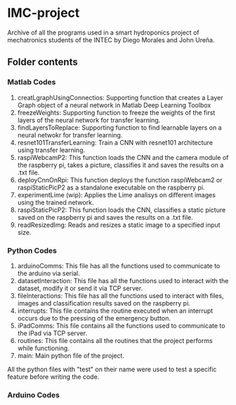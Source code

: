 # IMC-project
Archive of all the programs used in a smart hydroponics project of mechatronics students of the INTEC by Diego Morales and John Ureña.

## Folder contents
### Matlab Codes
1. creatLgraphUsingConnectios: Supporting function that creates a Layer Graph object of a neural network in Matlab Deep Learning Toolbox
2. freezeWeights: Supporting function to freeze the weights of the first layers of the neural network for transfer learning.
3. findLayersToReplace: Supporting function to find learnable  layers on a neural netwokr for transfer learning.
4. resnet101TransferLearning: Train a CNN with resnet101 architecture using transfer learning.
5. raspiWebcamP2: This function loads the CNN and the camera module of the raspberry pi, takes a picture, classifies it and saves the results on a .txt file.
6. deployCnnOnRpi: This function deploys the function raspiWebcam2 or raspiStaticPicP2 as a standalone executable on the raspberry pi.
7. experimentLime (wip): Applies the Lime analisys on different images using the trained network.
8. raspiStaticPicP2: This function loads the CNN, classifies a static picture saved on the raspberry pi and saves the results on a .txt file.
9. readResizedImg: Reads and resizes a static image to a specified input size.

### Python Codes
1. arduinoComms: This file has all the functions used to communicate to the arduino via serial.
2. datasetInteraction: This file has all the functions used to interact with the dataset, modify it or send it via TCP server.
3. fileInteractions: This file has all the functions used to interact with files, images and classification results saved on the raspberry pi.
4. interrupts: This file contains the routine executed when an interrupt occurs due to the pressing of the emergency button.
5. iPadComms: This file contains all the functions used to communicate to the iPad via TCP server.
6. routines: This file contains all the routines that the project performs while functioning.
7. main: Main python file of the project.

All the python files with "test" on their name were used to test a specific feature before writing the code.

### Arduino Codes
